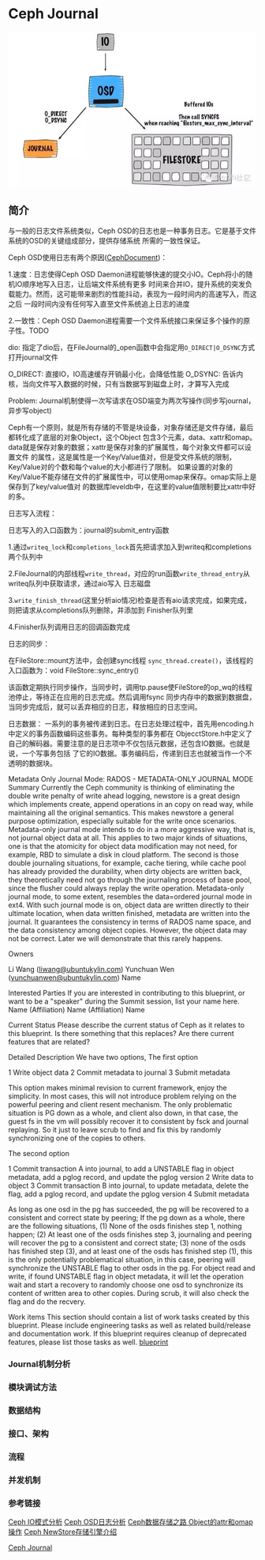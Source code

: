 # Ceph Journal

![DoubleWrite](img/osd_double_write.jpg)

## 简介

与一般的日志文件系统类似，Ceph OSD的日志也是一种事务日志。它是基于文件系统的OSD的关键组成部分，提供存储系统
所需的一致性保证。

Ceph OSD使用日志有两个原因([CephDocument](http://docs.ceph.com/docs/jewel/rados/configuration/journal-ref/))：

1.速度：日志使得Ceph OSD Daemon进程能够快速的提交小IO。Ceph将小的随机IO顺序地写入日志，让后端文件系统有更多
时间来合并IO，提升系统的突发负载能力。然而，这可能带来剧烈的性能抖动，表现为一段时间内的高速写入，而这之后
一段时间内没有任何写入直至文件系统追上日志的进度

2.一致性：Ceph OSD Daemon进程需要一个文件系统接口来保证多个操作的原子性。TODO

dio: 指定了dio后，在FileJournal的_open函数中会指定用`O_DIRECT|O_DSYNC`方式打开journal文件

O_DIRECT: 直接IO，IO高速缓存开销最小化，会降低性能
O_DSYNC: 告诉内核，当向文件写入数据的时候，只有当数据写到磁盘上时，才算写入完成

Problem:
Journal机制使得一次写请求在OSD端变为两次写操作(同步写journal，异步写object)

Ceph有一个原则，就是所有存储的不管是块设备，对象存储还是文件存储，最后都转化成了底层的对象Object，这个Object
包含3个元素，data、xattr和omap。data就是保存对象的数据；xattr是保存对象的扩展属性，每个对象文件都可以设置文件
的属性，这是属性是一个Key/Value值对，但是受文件系统的限制，Key/Value对的个数和每个value的大小都进行了限制。
如果设置的对象的Key/Value不能存储在文件的扩展属性中，可以使用omap来保存。omap实际上是保存到了key/value值对
的数据库leveldb中，在这里的value值限制要比xattr中好的多。

日志写入流程：

日志写入的入口函数为：journal的submit_entry函数

1.通过`writeq_lock`和`completions_lock`首先把请求加入到writeq和completions两个队列中

2.FileJournal的内部线程`write_thread`，对应的run函数`write_thread_entry`从writeq队列中获取请求，通过aio写入
日志磁盘

3.`write_finish_thread`(这里分析aio情况)检查是否有aio请求完成，如果完成，则把请求从completions队列删除，并添加到
Finisher队列里

4.Finisher队列调用日志的回调函数完成

日志的同步：

在FileStore::mount方法中，会创建sync线程 `sync_thread.create()`，该线程的入口函数为：void FileStore::sync_entry()

该函数定期执行同步操作，当同步时，调用tp.pause使FileStore的op_wq的线程池停止，等待正在应用的日志完成。然后调用fsync
同步内存中的数据到数据盘，当同步完成后，就可以丢弃相应的日志，释放相应的日志空间。

日志数据：
一系列的事务被传递到日志。在日志处理过程中，首先用encoding.h中定义的事务函数编码这些事务。每种类型的事务都在
ObjecctStore.h中定义了自己的解码器。需要注意的是日志项中不仅包括元数据，还包含IO数据。也就是说，一个写事务包括
了它的IO数据。事务编码后，传递到日志也就被当作一个不透明的数据块。

Metadata Only Journal Mode:
RADOS - METADATA-ONLY JOURNAL MODE
Summary
Currently the Ceph community is thinking of eliminating the double write
penalty of write ahead logging, newstore is a great design which implements
create, append operations in an copy on read way, while maintaining all
the original semantics. This makes newstore a general purpose optimization,
especially suitable for the write once scenarios. Metadata-only journal mode
intends to do in a more aggressive way, that is, not journal object data at all.
This applies to two major kinds of situations, one is that the atomicity for
object data modification may not need, for example, RBD to simulate a disk
in cloud platform. The second is those double journaling situations, for example,
cache tiering, while cache pool has already provided the durability, when dirty
objects are written back, they theoretically need not go through the journaling
process of base pool, since the flusher could always replay the write operation.
Metadata-only journal mode, to some extent, resembles the data=ordered journal
mode in ext4. With such journal mode is on, object data are written directly to
their ultimate location, when data written finished, metadata are written into the
journal. It guarantees the consistency in terms of RADOS name space, and the data
consistency among object copies. However, the object data may not be correct.
Later we will demonstrate that this rarely happens.

Owners

Li Wang (liwang@ubuntukylin.com)
Yunchuan Wen (yunchuanwen@ubuntukylin.com)
Name

Interested Parties
If you are interested in contributing to this blueprint, or want to be a "speaker" during the Summit session, list your name here.
Name (Affiliation)
Name (Affiliation)
Name

Current Status
Please describe the current status of Ceph as it relates to this blueprint. Is there something that this replaces? Are there current features that are related?

Detailed Description
We have two options,
The first option

1 Write object data
2 Commit metadata to journal
3 Submit metadata

This option makes minimal revision to current framework, enjoy the simplicity. In most cases, this will not introduce problem relying
on the powerful peering and client resent mechanism. The only problematic situation is PG down as a whole, and client also down,
 in that case, the guest fs in the vm will possibly recover it to consistent by fsck and journal replaying. So it just to leave scrub to find
 and fix this by randomly synchronizing one of the copies to others.

The second option

1 Commit transaction A into journal, to add a UNSTABLE flag in object metadata, add a pglog record, and update the pglog version
2 Write data to object
3 Commit transaction B into journal, to update metadata, delete the flag, add a pglog record, and update the pglog version
4 Submit metadata

As long as one osd in the pg has succeeded, the pg will be recovered to
a consistent and correct state by peering; If the pg down as a whole,
there are the following situations, 
(1) None of the osds finishes step 1, nothing happen; 
(2) At least one of the osds finishes step 3, journaling and
peering will recover the pg to a consistent and correct state; 
(3) none of the osds has finished step (3), and at least one of the osds has 
finished step (1), this is the only potentially problematical situation, 
in this case, peering will synchronize the UNSTABLE flag to other osds in the pg. 
For object read and write, if found UNSTABLE flag in object metadata, it will let the operation wait and
start a recovery to randomly choose one osd to synchronize its 
content of written area to other copies. During scrub, it will also check the flag and do the recvery.

Work items
This section should contain a list of work tasks created by this blueprint. Please include engineering tasks as well as related build/release
and documentation work. If this blueprint requires cleanup of deprecated features, please list those tasks as well.
[blueprint](http://tracker.ceph.com/projects/ceph/wiki/Rados_-_metadata-only_journal_mode/16)

### Journal机制分析

### 模块调试方法

### 数据结构

### 接口、架构

### 流程

### 并发机制

### 参考链接

[Ceph IO模式分析](http://www.openstack.cn/?p=4270)
[Ceph OSD日志分析](http://bbs.ceph.org.cn/article/42)
[Ceph数据存储之路 Object的attr和omap操作](https://my.oschina.net/u/2460844/blog/604530)
[Ceph NewStore存储引擎介绍](https://www.cnblogs.com/wuhuiyuan/p/ceph-newstore-intro.html?hmsr=toutiao.io&utm_medium=toutiao.io&utm_source=toutiao.io)

[Ceph Journal](http://irq0.org/articles/ceph/journal)
